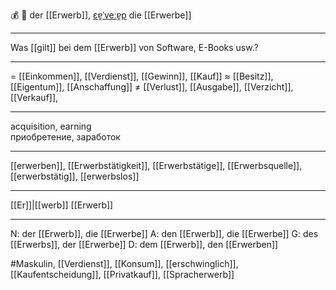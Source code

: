 💰 🔵 der [[Erwerb]], [ɛɐ̯ˈveːɐ̯p](https://youglish.com/pronounce/Erwerb/german)
die [[Erwerbe]]

---
Was [[gilt]] bei dem [[Erwerb]] von Software, E-Books usw.?

---
= [[Einkommen]], [[Verdienst]], [[Gewinn]], [[Kauf]]
≈ [[Besitz]], [[Eigentum]], [[Anschaffung]]
≠ [[Verlust]], [[Ausgabe]], [[Verzicht]], [[Verkauf]],

---
acquisition, earning  
приобретение, заработок

---
[[erwerben]], [[Erwerbstätigkeit]], [[Erwerbstätige]], [[Erwerbsquelle]],  [[erwerbstätig]], [[erwerbslos]]

---
[[Er]]|[[werb]]
[[Erwerb]]


---
N: der [[Erwerb]], die [[Erwerbe]]
A: den [[Erwerb]], die [[Erwerbe]]
G: des [[Erwerbs]], der [[Erwerbe]]
D: dem [[Erwerb]], den [[Erwerben]]

#Maskulin, [[Verdienst]], [[Konsum]], [[erschwinglich]], [[Kaufentscheidung]], [[Privatkauf]], [[Spracherwerb]]
